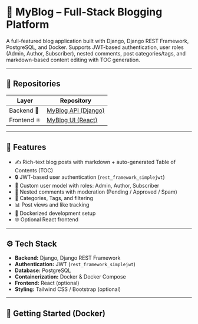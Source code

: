 # 📝 MyBlog – Full-Stack Blogging Platform

A full-featured blog application built with Django, Django REST Framework, PostgreSQL, and Docker. Supports JWT-based authentication, user roles (Admin, Author, Subscriber), nested comments, post categories/tags, and markdown-based content editing with TOC generation.

---

## 🔗 Repositories

| Layer      | Repository                                                                 |
|------------|----------------------------------------------------------------------------|
| Backend 🐍 | [MyBlog API (Django)](https://github.com/tomislav98/blog_backend_django.git)     |
| Frontend ⚛️ | [MyBlog UI (React)](https://github.com/tomislav98/blog_frontend_react.git)     |



---

## 🚀 Features

- ✍️ Rich-text blog posts with markdown + auto-generated Table of Contents (TOC)
- 🔒 JWT-based user authentication (`rest_framework_simplejwt`)
- 👤 Custom user model with roles: Admin, Author, Subscriber
- 💬 Nested comments with moderation (Pending / Approved / Spam)
- 🧩 Categories, Tags, and filtering
- 📊 Post views and like tracking
- 🐳 Dockerized development setup
- 🌐 Optional React frontend


---

## ⚙️ Tech Stack

- **Backend:** Django, Django REST Framework
- **Authentication:** JWT (`rest_framework_simplejwt`)
- **Database:** PostgreSQL
- **Containerization:** Docker & Docker Compose
- **Frontend:** React (optional)
- **Styling:** Tailwind CSS / Bootstrap (optional)

---

## 🐳 Getting Started (Docker)

